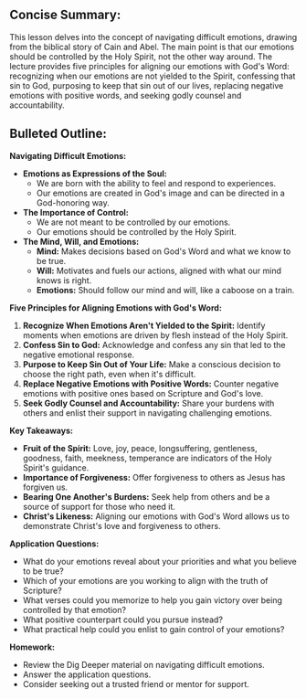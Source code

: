 ## Concise Summary:

This lesson delves into the concept of navigating difficult emotions, drawing from the biblical story of Cain and Abel.  The main point is that our emotions should be controlled by the Holy Spirit, not the other way around. The lecture provides five principles for aligning our emotions with God's Word: recognizing when our emotions are not yielded to the Spirit, confessing that sin to God, purposing to keep that sin out of our lives, replacing negative emotions with positive words, and seeking godly counsel and accountability.

## Bulleted Outline:

**Navigating Difficult Emotions:**

* **Emotions as Expressions of the Soul:** 
    * We are born with the ability to feel and respond to experiences.
    * Our emotions are created in God's image and can be directed in a God-honoring way.
* **The Importance of Control:** 
    * We are not meant to be controlled by our emotions.
    * Our emotions should be controlled by the Holy Spirit. 
* **The Mind, Will, and Emotions:** 
    * **Mind:** Makes decisions based on God's Word and what we know to be true.
    * **Will:**  Motivates and fuels our actions, aligned with what our mind knows is right.
    * **Emotions:**  Should follow our mind and will, like a caboose on a train.

**Five Principles for Aligning Emotions with God's Word:**

1. **Recognize When Emotions Aren't Yielded to the Spirit:** Identify moments when emotions are driven by flesh instead of the Holy Spirit.
2. **Confess Sin to God:**  Acknowledge and confess any sin that led to the negative emotional response.
3. **Purpose to Keep Sin Out of Your Life:**  Make a conscious decision to choose the right path, even when it's difficult.
4. **Replace Negative Emotions with Positive Words:**  Counter negative emotions with positive ones based on Scripture and God's love.
5. **Seek Godly Counsel and Accountability:** Share your burdens with others and enlist their support in navigating challenging emotions.

**Key Takeaways:**

* **Fruit of the Spirit:**  Love, joy, peace, longsuffering, gentleness, goodness, faith, meekness, temperance are indicators of the Holy Spirit's guidance.
* **Importance of Forgiveness:**  Offer forgiveness to others as Jesus has forgiven us. 
* **Bearing One Another's Burdens:** Seek help from others and be a source of support for those who need it. 
* **Christ's Likeness:** Aligning our emotions with God's Word allows us to demonstrate Christ's love and forgiveness to others.

**Application Questions:**

* What do your emotions reveal about your priorities and what you believe to be true?
* Which of your emotions are you working to align with the truth of Scripture?
* What verses could you memorize to help you gain victory over being controlled by that emotion?
* What positive counterpart could you pursue instead?
* What practical help could you enlist to gain control of your emotions?

**Homework:**

* Review the Dig Deeper material on navigating difficult emotions.
* Answer the application questions.
* Consider seeking out a trusted friend or mentor for support.

